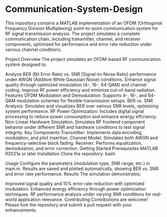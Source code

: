 # Communication-System-Design
This repository contains a MATLAB implementation of an OFDM (Orthogonal Frequency Division Multiplexing) point-to-point communication system for RF signal transmission analysis. The project simulates a complete communication chain, including transmitter, channel, and receiver components, optimized for performance and error rate reduction under various channel conditions.

Project Overview
The project simulates an OFDM-based RF communication system designed to:

Analyze BER (Bit Error Rate) vs. SNR (Signal-to-Noise Ratio) performance under AWGN (Additive White Gaussian Noise) conditions.
Enhance signal quality through optimized modulation (4-, 16-, 64-QAM) and channel coding.
Improve RF power efficiency and minimize out-of-band radiation.
Features
OFDM Modulation and Demodulation: Supports 4-, 16-, and 64-QAM modulation schemes for flexible transmission setups.
BER vs. SNR Analysis: Simulates and visualizes BER over various SNR levels, optimizing system performance.
RF Power Optimization: Includes digital signal processing to reduce power consumption and enhance energy efficiency.
Non-Linear Hardware Simulation: Simulates RF frontend component behavior under different SNR and hardware conditions to test signal integrity.
Key Components
Transmitter: Implements data encoding, modulation, and pilot insertion.
Channel Model: Simulates both AWGN and frequency-selective block fading.
Receiver: Performs equalization, demodulation, and error correction.
Getting Started
Prerequisites
MATLAB R2021a or later
Installation
Clone the repository:
bash

Usage
Configure the parameters (modulation type, SNR range, etc.) in main.m.
Results are saved and plotted automatically, showing BER vs. SNR and error rate performance.
Results
The simulation demonstrates:

Improved signal quality and 15% error rate reduction with optimized modulation.
Enhanced energy efficiency through power optimization techniques.
RF performance analysis under varying SNR conditions for real-world application relevance.
Contributing
Contributions are welcome! Please fork the repository and submit a pull request with your enhancements.
